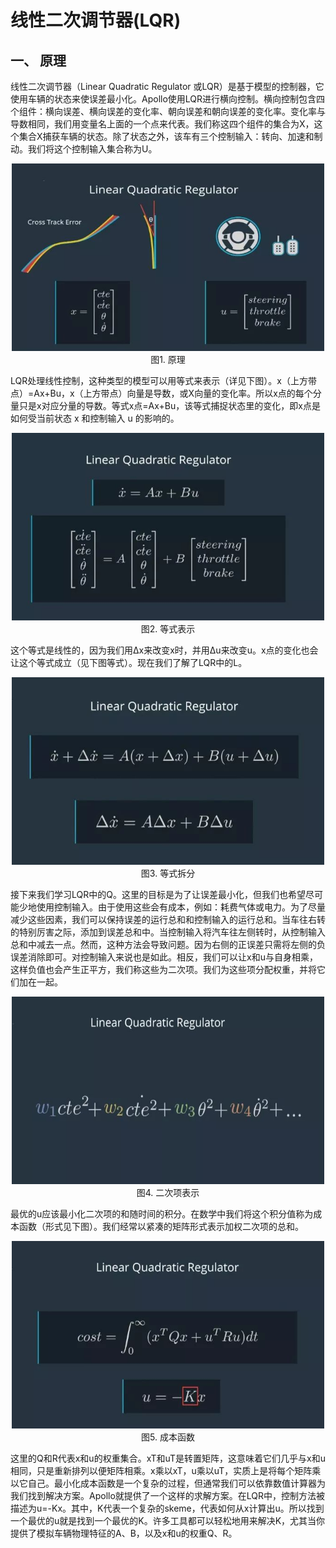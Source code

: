 # 线性二次调节器(LQR)

## 一、 原理

线性二次调节器（Linear Quadratic Regulator 或LQR）是基于模型的控制器，它使用车辆的状态来使误差最小化。Apollo使用LQR进行横向控制。横向控制包含四个组件：横向误差、横向误差的变化率、朝向误差和朝向误差的变化率。变化率与导数相同，我们用变量名上面的一个点来代表。我们称这四个组件的集合为X，这个集合X捕获车辆的状态。除了状态之外，该车有三个控制输入：转向、加速和制动。我们将这个控制输入集合称为U。

<div align=center>
<img src="./imgs/5.2.1.jpg" width="500" height="300"> 
</div>
<div align=center>图1. 原理 </div>

LQR处理线性控制，这种类型的模型可以用等式来表示（详见下图）。x（上方带点）=Ax+Bu，x（上方带点）向量是导数，或X向量的变化率。所以x点的每个分量只是x对应分量的导数。等式x点=Ax+Bu，该等式捕捉状态里的变化，即x点是如何受当前状态 x 和控制输入 u 的影响的。

<div align=center>
<img src="./imgs/5.2.2.jpg" width="500" height="300"> 
</div>
<div align=center>图2. 等式表示 </div>

这个等式是线性的，因为我们用∆x来改变x时，并用∆u来改变u。x点的变化也会让这个等式成立（见下图等式）。现在我们了解了LQR中的L。

<div align=center>
<img src="./imgs/5.2.3.jpg" width="500" height="300"> 
</div>
<div align=center>图3. 等式拆分 </div>

接下来我们学习LQR中的Q。这里的目标是为了让误差最小化，但我们也希望尽可能少地使用控制输入。由于使用这些会有成本，例如：耗费气体或电力。为了尽量减少这些因素，我们可以保持误差的运行总和和控制输入的运行总和。当车往右转的特别厉害之际，添加到误差总和中。当控制输入将汽车往左侧转时，从控制输入总和中减去一点。然而，这种方法会导致问题。因为右侧的正误差只需将左侧的负误差消除即可。对控制输入来说也是如此。相反，我们可以让x和u与自身相乘，这样负值也会产生正平方，我们称这些为二次项。我们为这些项分配权重，并将它们加在一起。

<div align=center>
<img src="./imgs/5.2.4.jpg" width="500" height="300"> 
</div>
<div align=center>图4. 二次项表示 </div>

最优的u应该最小化二次项的和随时间的积分。在数学中我们将这个积分值称为成本函数（形式见下图）。我们经常以紧凑的矩阵形式表示加权二次项的总和。

<div align=center>
<img src="./imgs/5.2.5.jpg" width="500" height="300"> 
</div>
<div align=center>图5. 成本函数 </div>

这里的Q和R代表x和u的权重集合。xT和uT是转置矩阵，这意味着它们几乎与x和u相同，只是重新排列以便矩阵相乘。x乘以xT，u乘以uT，实质上是将每个矩阵乘以它自己。最小化成本函数是一个复杂的过程，但通常我们可以依靠数值计算器为我们找到解决方案。Apollo就提供了一个这样的求解方案。在LQR中，控制方法被描述为u=-Kx。其中，K代表一个复杂的skeme，代表如何从x计算出u。所以找到一个最优的u就是找到一个最优的K。许多工具都可以轻松地用来解决K，尤其当你提供了模拟车辆物理特征的A、B，以及x和u的权重Q、R。